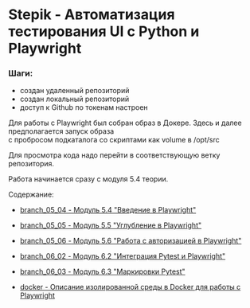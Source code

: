 # Stepik - Автоматизация тестирования UI с Python и Playwright

### Шаги:
- создан удаленный репозиторий
- создан локальный репозиторий
- доступ к Github по токенам настроен

Для работы с Playwright был собран образ в Докере. Здесь и далее предполагается запуск образа  
с пробросом подкаталога со скриптами как volume в /opt/src

Для просмотра кода надо перейти в соответствующую ветку репозитория.

Работа начинается сразу с модуля 5.4 теории.

Содержание:
- [branch_05_04 - Модуль 5.4 "Введение в Playwright"](./branch_05_04/readme.md)
- [branch_05_05 - Модуль 5.5 "Углубление в Playwright"](./branch_05_05/readme.md)
- [branch_05_06 - Модуль 5.6 "Работа с авторизацией в Playwright"](./branch_05_06/readme.md)
- [branch_06_02 - Модуль 6.2 "Интеграция Pytest и Playwright"](./branch_06_02/readme.md)
- [branch_06_03 - Модуль 6.3 "Маркировки Pytest"](./branch_06_03/readme.md)

- [docker - Описание изолированной среды в Docker для работы с Playwright](./docker/readme.md)
